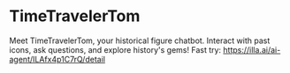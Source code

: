 # TimeTravelerTom
Meet TimeTravelerTom, your historical figure chatbot. Interact with past icons, ask questions, and explore history's gems!
Fast try: https://illa.ai/ai-agent/ILAfx4p1C7rQ/detail
